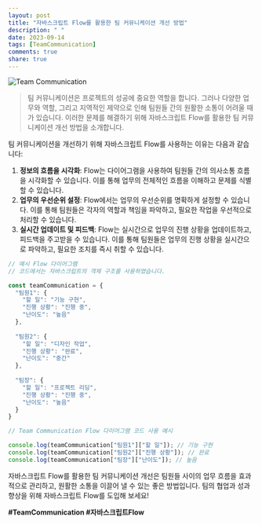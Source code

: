 ```yaml
---
layout: post
title: "자바스크립트 Flow를 활용한 팀 커뮤니케이션 개선 방법"
description: " "
date: 2023-09-14
tags: [TeamCommunication]
comments: true
share: true
---
```


![Team Communication](https://example.com/team-communication.jpg)

> 팀 커뮤니케이션은 프로젝트의 성공에 중요한 역할을 합니다. 그러나 다양한 업무와 역할, 그리고 지역적인 제약으로 인해 팀원들 간의 원활한 소통이 어려울 때가 있습니다. 이러한 문제를 해결하기 위해 자바스크립트 Flow를 활용한 팀 커뮤니케이션 개선 방법을 소개합니다.

팀 커뮤니케이션을 개선하기 위해 자바스크립트 Flow를 사용하는 이유는 다음과 같습니다:

1. **정보의 흐름을 시각화**: Flow는 다이어그램을 사용하여 팀원들 간의 의사소통 흐름을 시각화할 수 있습니다. 이를 통해 업무의 전체적인 흐름을 이해하고 문제를 식별할 수 있습니다.
2. **업무의 우선순위 설정**: Flow에서는 업무의 우선순위를 명확하게 설정할 수 있습니다. 이를 통해 팀원들은 각자의 역할과 책임을 파악하고, 필요한 작업을 우선적으로 처리할 수 있습니다.
3. **실시간 업데이트 및 피드백**: Flow는 실시간으로 업무의 진행 상황을 업데이트하고, 피드백을 주고받을 수 있습니다. 이를 통해 팀원들은 업무의 진행 상황을 실시간으로 파악하고, 필요한 조치를 즉시 취할 수 있습니다.

```javascript
// 예시 Flow 다이어그램
// 코드에서는 자바스크립트의 객체 구조를 사용하였습니다.

const teamCommunication = {
  "팀원1": {
    "할 일": "기능 구현",
    "진행 상황": "진행 중",
    "난이도": "높음"
  },
  
  "팀원2": {
    "할 일": "디자인 작업",
    "진행 상황": "완료",
    "난이도": "중간"
  },
  
  "팀장": {
    "할 일": "프로젝트 리딩",
    "진행 상황": "진행 중",
    "난이도": "높음"
  }
}

// Team Communication Flow 다이어그램 코드 사용 예시

console.log(teamCommunication["팀원1"]["할 일"]); // 기능 구현
console.log(teamCommunication["팀원2"]["진행 상황"]); // 완료
console.log(teamCommunication["팀장"]["난이도"]); // 높음
```

자바스크립트 Flow를 활용한 팀 커뮤니케이션 개선은 팀원들 사이의 업무 흐름을 효과적으로 관리하고, 원활한 소통을 이끌어 낼 수 있는 좋은 방법입니다. 팀의 협업과 성과 향상을 위해 자바스크립트 Flow를 도입해 보세요!

**#TeamCommunication #자바스크립트Flow**